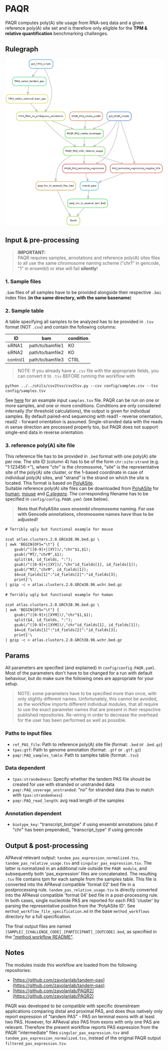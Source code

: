 # PAQR
PAQR computes poly(A) site usage from RNA-seq data and a given reference poly(A) site set and is therefore only eligible for the **TPM & relative quantification** benchmarking challenges.
## Rulegraph

![rulegraph](rulegraph.PAQR.png)

## Input & pre-processing
> **IMPORTANT:**   
PAQR requires samples, annotations and reference poly(A) sites files to all use the same chromosome naming scheme ("chr1" in gencode, "1" in ensembl) or else will fail **silently**!


### 1. Sample files  
`.bam` files of all samples have to be provided alongside their respective `.bai` index files (**in the same directory, with the same basename**)

### 2. Sample table  
A table specifying all samples to be analyzed has to be provided in `.tsv` format (NOT `.csv`) and contain the following columns:   

| ID | bam | condition |
| - | - | - |
| siRNA1 | path/to/bamfile1 | KO |
| siRNA2 | path/to/bamfile2 | KO |
| control1 | path/to/bamfile3 | CTRL |

>NOTE: If you already have a `.csv` file with the appropriate fields, you can convert it to `.tsv` BEFORE running the workflow with
```
python ../../utils/csv2tsv/csv2tsv.py --csv config/samples.csv --tsv config/samples.tsv
```

See [here][sample-table] for an example input `samples.tsv` file. PAQR can be run on one or more samples, and one or more conditions. Conditions are only considered internally (for threshold calculations), the output is given for individual samples. By default paired-end sequencing with read1 - reverse orientation, read2 - forward orientation is assumed. Single-stranded data with the reads in sense direction are processed properly too, but PAQR does not support single-end data in reverse orientation.

### 3. reference poly(A) site file   
This reference file has to be provided in `.bed` format with one poly(A) site per row. The site ID (column 4) has to be of the form `chr:site:strand` (e.g. "1:123456:+"), where "chr" is the chromosome, "site" is the representative site of the poly(A) site cluster, or the 1-based coordinate in case of individual poly(A) sites, and "strand" is the strand on which the site is located. This format is based on [PolyASite][polyasite-web].    
Suitable reference poly(A) site files can be downloaded from [PolyASite][polyasite-web] for [human][human-pas], [mouse][mouse-pas] and [*C.elegans*][worm-pas]. The corresponding filename has to be specified in `config/config.PAQR.yaml` (see below).   
> **Note that PolyASite uses ensembl chromosome naming. For use with Gencode annotations, chromosome names have thus to be adjusted!**
```
# Terribly ugly but functional example for mouse

zcat atlas.clusters.2.0.GRCm38.96.bed.gz \
| awk 'BEGIN{OFS="\t"} {
    gsub(/^([0-9]+|[XY])/,"chr"$1,$1);
    gsub(/^MT/,"chrM",$1);
    split($4, id_fields, ":");
    gsub(/^([0-9]+|[XY])/,"chr"id_fields[1], id_fields[1]);
    gsub(/^MT/,"chrM", id_fields[1]);
    $4=id_fields[1]":"id_fields[2]":"id_fields[3];
    print}'\
| gzip -c > atlas.clusters.2.0.GRCm38.96.wchr.bed.gz

# Terribly ugly but functional example for human

zcat atlas.clusters.2.0.GRCh38.96.bed.gz \
| awk 'BEGIN{OFS="\t"} {
    gsub(/^([0-9]+|[XYM])/,"chr"$1,$1);
    split($4, id_fields, ":");
    gsub(/^([0-9]+|[XYM])/,"chr"id_fields[1], id_fields[1]);
    $4=id_fields[1]":"id_fields[2]":"id_fields[3];
    print}'\
| gzip -c > atlas.clusters.2.0.GRCh38.96.wchr.bed.gz
```

## Params

All parameters are specified (and explained) in `config/config.PAQR.yaml`. Most of the parameters don't have to be changed for a run with default behaviour, but do make sure the following ones are appropriate for your setup.

> NOTE: some parameters have to be specified more than once, with only slightly different names. Unfortunately, this cannot be avoided, as the workflow imports different individual modules, that all require to use the exact parameter names that are present in their respective published repositories. Re-wiring in order to decrease the overhead for the user has been performed as well as possible.
### Paths to input files
- `ref_PAS_file`: Path to reference poly(A) site file (format: `.bed` or `.bed.gz`)
- `tpas:gtf`: Path to genome annotation (format: `.gtf` or `.gtf.gz`)
- `paqr:PAQ_samples_table`: Path to samples table (format: `.tsv`)


### Data dependent
- `tpas:strandedness`: Specify whether the tandem PAS file should be created for use with stranded or unstranded data
- `paqr:PAQ_coverage_unstranded`: "no" for stranded data (has to match with `tpas:strandedness`)
- `paqr:PAQ_read_length`: avg read length of the samples

### Annotation dependent
- `biotype_key`: "transcript_biotype" if using ensembl annotations (also if "chr" has been prepended), "transcript_type" if using gencode


## Output & post-processing

APAeval relevant output: `tandem_pas_expression_normalized.tsv`, `tandem_pas_relative_usage.tsv` and `singular_pas_expression.tsv`. The latter is normalized in an additional rule outside the `PAQR module`, and subsequently both 'pas_expression' files are concatenated. The resulting `.tsv` file contains tpm for each sample from the samples table. This file is converted into the APAeval compatible 'format 02' bed file in a postprocessing rule. `tandem_pas_relative_usage.tsv` is directly converted into the APAeval compatible 'format 04' bed file in a post-processing rule. In both cases, single nucleotide PAS are reported for each PAS 'cluster' by parsing the representative position from the 'PolyASite ID'. See `method_workflow_file_specification.md` in the base `method_workflows` directory for a full specification.

The final output files are named `[SAMPLE]_[CHALLENGE_CODE]_[PARTICIPANT]_[OUTCODE].bed`, as specified in the ["method workflow README"][mwf-readme-filenames].

## Notes

The modules inside this workflow are loaded from the following repositories:

- [https://github.com/zavolanlab/tandem-pas](https://github.com/zavolanlab/tandem-pas)
- [https://github.com/zavolanlab/PAQR2](https://github.com/zavolanlab/PAQR2)

PAQR was developed to be compatible with specific downstream applications comparing distal and proximal PAS, and does thus natively only report expression of "tandem PAS" - PAS on terminal exons with at least two PAS. However, for APAeval also PAS from exons with only one PAS are relevant. Therefore the present workflow reports PAS expression from the PAQR "intermediate" files `singular_pas_expression.tsv` and `tandem_pas_expression_normalized.tsv`, instead of the original PAQR output `filtered_pas_expression.tsv`.


[polyasite-web]: <https://polyasite.unibas.ch/atlas>
[human-pas]: <https://polyasite.unibas.ch/download/atlas/2.0/GRCh38.96/atlas.clusters.2.0.GRCh38.96.bed.gz>
[mouse-pas]: <(https://polyasite.unibas.ch/download/atlas/2.0/GRCm38.96/atlas.clusters.2.0.GRCm38.96.bed.gz)>
[worm-pas]: <https://polyasite.unibas.ch/download/atlas/2.0/WBcel235/atlas.clusters.2.0.WBcel235.bed.gz>
[sample-table]: config/samples.tsv
[mwf-readme-filenames]: ../README.md#output
